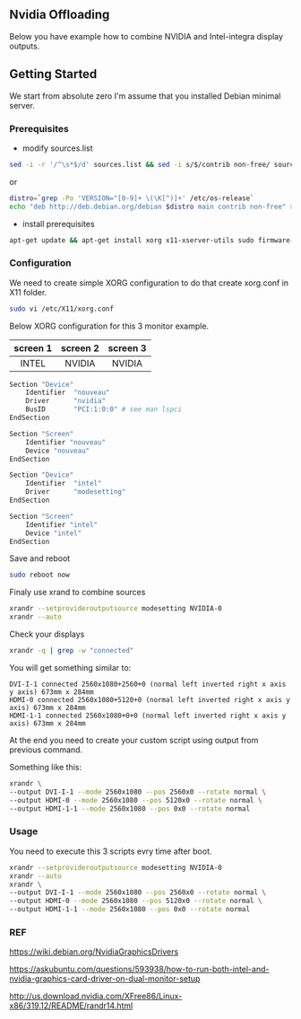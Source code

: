 <!-- ABOUT THE PROJECT -->
## Nvidia Offloading

Below you have example how to combine NVIDIA and Intel-integra display outputs.

<!-- GETTING STARTED -->
## Getting Started

We start from absolute zero I'm assume that you installed Debian minimal server.

### Prerequisites

* modify sources.list

```sh
sed -i -r '/^\s*$/d' sources.list && sed -i s/$/contrib non-free/ sources.list
```
or
```sh
distro=`grep -Po 'VERSION="[0-9]+ \(\K[^)]+' /etc/os-release`
echo "deb http://deb.debian.org/debian $distro main contrib non-free" >> /etc/apt/sources.list
```

* install prerequisites
```sh
apt-get update && apt-get install xorg x11-xserver-utils sudo firmware-misc-nonfree nvidia-detect && apt-get install $(nvidia-detect | grep nvidia-)
```

### Configuration

We need to create simple XORG configuration to do that create xorg.conf in X11 folder.

```sh
sudo vi /etc/X11/xorg.conf
```
Below XORG configuration for this 3 monitor example.

| screen 1 | screen 2 | screen 3 |
|  :---:  |  :---:  |   :---:  |
| INTEL  | NVIDIA  | NVIDIA  |


```sh
Section "Device"
    Identifier  "nouveau"
    Driver      "nvidia"
    BusID       "PCI:1:0:0" # see man lspci
EndSection

Section "Screen"
    Identifier "nouveau"
    Device "nouveau"
EndSection

Section "Device"
    Identifier  "intel"
    Driver      "modesetting"
EndSection

Section "Screen"
    Identifier "intel"
    Device "intel"
EndSection
```

Save and reboot

```sh
sudo reboot now
```

Finaly use xrand to combine sources

```sh
xrandr --setprovideroutputsource modesetting NVIDIA-0 
xrandr --auto
```

Check your displays

```sh
xrandr -q | grep -w "connected"
```

You will get something similar to:

```
DVI-I-1 connected 2560x1080+2560+0 (normal left inverted right x axis y axis) 673mm x 284mm
HDMI-0 connected 2560x1080+5120+0 (normal left inverted right x axis y axis) 673mm x 284mm
HDMI-1-1 connected 2560x1080+0+0 (normal left inverted right x axis y axis) 673mm x 284mm
```

At the end you need to create your custom script using output from previous command. 

Something like this:
```sh
xrandr \
--output DVI-I-1 --mode 2560x1080 --pos 2560x0 --rotate normal \
--output HDMI-0 --mode 2560x1080 --pos 5120x0 --rotate normal \
--output HDMI-1-1 --mode 2560x1080 --pos 0x0 --rotate normal
```

### Usage

You need to execute this 3 scripts evry time after boot.

```sh
xrandr --setprovideroutputsource modesetting NVIDIA-0 
xrandr --auto
xrandr \
--output DVI-I-1 --mode 2560x1080 --pos 2560x0 --rotate normal \
--output HDMI-0 --mode 2560x1080 --pos 5120x0 --rotate normal \
--output HDMI-1-1 --mode 2560x1080 --pos 0x0 --rotate normal
```

### REF
https://wiki.debian.org/NvidiaGraphicsDrivers

https://askubuntu.com/questions/593938/how-to-run-both-intel-and-nvidia-graphics-card-driver-on-dual-monitor-setup

http://us.download.nvidia.com/XFree86/Linux-x86/319.12/README/randr14.html
